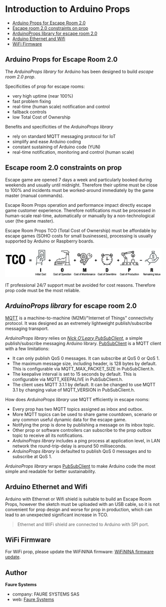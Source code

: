 ﻿# Introduction to Arduino Props

* [Arduino Props for Escape Room 2.0](#arduino-props-for-escape-room-20)
* [Escape room 2.0 constraints on prop](#escape-room-20-constraints-on-prop)
* [ArduinoProps library for escape room 2.0](#arduinoprops-library-for-escape-room-20)
* [Arduino Ethernet and Wifi](#arduino-ethernet-and-wifi)
* [WiFi Firmware](#wifi-firmware)


## Arduino Props for Escape Room 2.0

The *ArduinoProps library* for Arduino has been designed to build *escape room 2.0 prop*.

Specificities of prop for escape rooms:
- very high uptime (near 100%)
- fast problem fixing
- real-time (human scale) notification and control
- fallback controls
- low Total Cost of Ownership

Benefits and specificities of the *ArduinoProps library*
- rely on standard MQTT messaging protocol for IoT
- simplify and ease Arduino coding
- constant sustaining of Arduino code (YUN)
- real-time notification, monitoring and control (human scale)

## Escape room 2.0 constraints on prop
Escape game are opened 7 days a week and particularly booked during weekends and usually until midnight. Therefore their uptime must be close to 100% and incidents must be worked-around immediately by the game master (manual commands).

Escape Room Props operation and performance impact directly escape game customer experience. Therefore notifications must be processed in human-scale real-time, automatically or manually by a non-technological user (the game master).

Escape Room Props TCO (Total Cost of Ownership) must be affordable by escape games (SOHO costs for small businesses), processing is usually supported by Arduino or Raspberry boards.

![TCO](tco.jpg)

IT professional 24/7 support must be avoided for cost reasons. Therefore prop code must be the most reliable.


## *ArduinoProps library* for escape room 2.0
[MQTT](http://mqtt.org/) is a machine-to-machine (M2M)/"Internet of Things" connectivity protocol. It was designed as an extremely lightweight publish/subscribe messaging transport.

*ArduinoProps library* relies on *[Nick O'Leary PubSubClient](https://github.com/knolleary/pubsubclient)*, a simple publish/subscribe messaging Arduino library. [PubSubClient](https://github.com/knolleary/pubsubclient) is a MQTT client with a few limitations:

- It can only publish QoS 0 messages. It can subscribe at QoS 0 or QoS 1.
- The maximum message size, including header, is 128 bytes by default. This is configurable via MQTT_MAX_PACKET_SIZE in PubSubClient.h.
- The keepalive interval is set to 15 seconds by default. This is configurable via MQTT_KEEPALIVE in PubSubClient.h.
- The client uses MQTT 3.1.1 by default. It can be changed to use MQTT 3.1 by changing value of MQTT_VERSION in PubSubClient.h.

How does *ArduinoProps library* use MQTT efficiently in escape rooms:

- Every prop has two MQTT topics assigned as inbox and outbox.
- More MQTT topics can be used to share game countdown, scenario or any common useful dynamic data for the escape game.
- Notifying the prop is done by publishing a message on its inbox topic.
- Other prop or software controllers can subscribe to the prop outbox topic to receive all its notifications.
- *ArduinoProps library* includes a ping process at application level, in LAN network the round-trip-delay is around 50 milliseconds.
- *ArduinoProps library* is defaulted to publish QoS 0 messages and to subscribe at QoS 1.

*ArduinoProps library* wraps [PubSubClient](https://github.com/knolleary/pubsubclient) to make Arduino code the most simple and readable for better sustainability.

## Arduino Ethernet and Wifi
Arduino with Ethernet or Wifi shield is suitable to build an Escape Room Props, however the sketch must be uploaded with an USB cable, so it is not convenient for prop design and worse for prop in production, which can lead to an unexpected significant increase in TCO.

> Ethernet and WiFi shield are connected to Arduino with SPI port.


## WiFi Firmware
For WiFi prop, please update the WiFiNINA firmware: [WiFiNINA firmware update](WifiNinaFirmware.md).

## Author

**Faure Systems**
* company: FAURE SYSTEMS SAS
* web: <a href="https://faure.systems/" target="_blank">Faure Systems</a>